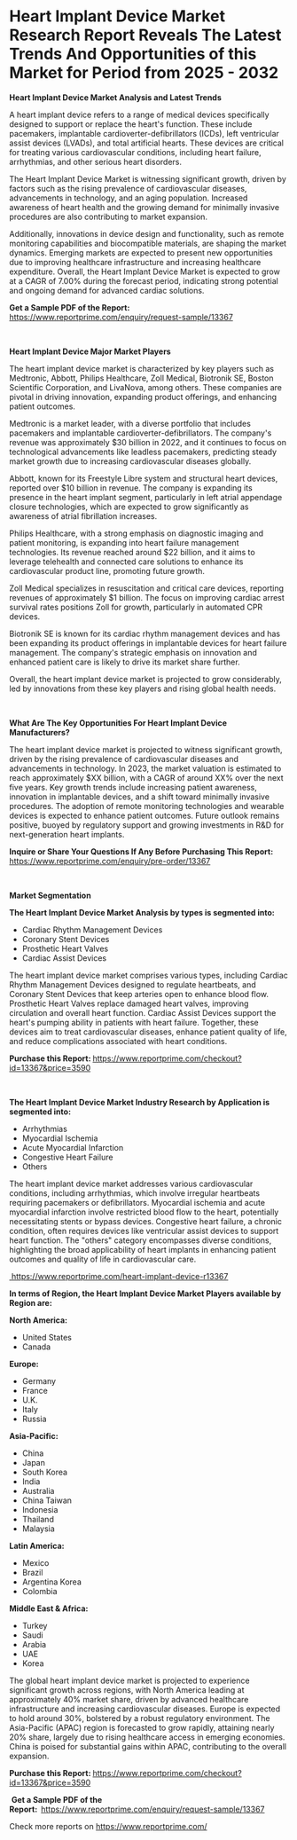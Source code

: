 <p><h1>Heart Implant Device Market Research Report Reveals The Latest Trends And Opportunities of this Market for Period from 2025 - 2032</h1></p><p><strong>Heart Implant Device Market Analysis and Latest Trends</strong></p>
<p><p>A heart implant device refers to a range of medical devices specifically designed to support or replace the heart's function. These include pacemakers, implantable cardioverter-defibrillators (ICDs), left ventricular assist devices (LVADs), and total artificial hearts. These devices are critical for treating various cardiovascular conditions, including heart failure, arrhythmias, and other serious heart disorders.</p><p>The Heart Implant Device Market is witnessing significant growth, driven by factors such as the rising prevalence of cardiovascular diseases, advancements in technology, and an aging population. Increased awareness of heart health and the growing demand for minimally invasive procedures are also contributing to market expansion. </p><p>Additionally, innovations in device design and functionality, such as remote monitoring capabilities and biocompatible materials, are shaping the market dynamics. Emerging markets are expected to present new opportunities due to improving healthcare infrastructure and increasing healthcare expenditure. Overall, the Heart Implant Device Market is expected to grow at a CAGR of 7.00% during the forecast period, indicating strong potential and ongoing demand for advanced cardiac solutions.</p></p>
<p><strong>Get a Sample PDF of the Report:&nbsp;</strong> <a href="https://www.reportprime.com/enquiry/request-sample/13367?utm_campaign=3443&utm_medium=2&utm_source=Github&utm_content=ia&utm_term=20032025&utm_id=heart-implant-device">https://www.reportprime.com/enquiry/request-sample/13367</a></p>
<p>&nbsp;</p>
<p><strong>Heart Implant Device Major Market Players</strong></p>
<p><p>The heart implant device market is characterized by key players such as Medtronic, Abbott, Philips Healthcare, Zoll Medical, Biotronik SE, Boston Scientific Corporation, and LivaNova, among others. These companies are pivotal in driving innovation, expanding product offerings, and enhancing patient outcomes.</p><p>Medtronic is a market leader, with a diverse portfolio that includes pacemakers and implantable cardioverter-defibrillators. The company's revenue was approximately $30 billion in 2022, and it continues to focus on technological advancements like leadless pacemakers, predicting steady market growth due to increasing cardiovascular diseases globally.</p><p>Abbott, known for its Freestyle Libre system and structural heart devices, reported over $10 billion in revenue. The company is expanding its presence in the heart implant segment, particularly in left atrial appendage closure technologies, which are expected to grow significantly as awareness of atrial fibrillation increases.</p><p>Philips Healthcare, with a strong emphasis on diagnostic imaging and patient monitoring, is expanding into heart failure management technologies. Its revenue reached around $22 billion, and it aims to leverage telehealth and connected care solutions to enhance its cardiovascular product line, promoting future growth.</p><p>Zoll Medical specializes in resuscitation and critical care devices, reporting revenues of approximately $1 billion. The focus on improving cardiac arrest survival rates positions Zoll for growth, particularly in automated CPR devices.</p><p>Biotronik SE is known for its cardiac rhythm management devices and has been expanding its product offerings in implantable devices for heart failure management. The company's strategic emphasis on innovation and enhanced patient care is likely to drive its market share further.</p><p>Overall, the heart implant device market is projected to grow considerably, led by innovations from these key players and rising global health needs.</p></p>
<p>&nbsp;</p>
<p><strong>What Are The Key Opportunities For Heart Implant Device Manufacturers?</strong></p>
<p><p>The heart implant device market is projected to witness significant growth, driven by the rising prevalence of cardiovascular diseases and advancements in technology. In 2023, the market valuation is estimated to reach approximately $XX billion, with a CAGR of around XX% over the next five years. Key growth trends include increasing patient awareness, innovation in implantable devices, and a shift toward minimally invasive procedures. The adoption of remote monitoring technologies and wearable devices is expected to enhance patient outcomes. Future outlook remains positive, buoyed by regulatory support and growing investments in R&D for next-generation heart implants.</p></p>
<p><strong>Inquire or Share Your Questions If Any Before Purchasing This Report:</strong> <a href="https://www.reportprime.com/enquiry/pre-order/13367?utm_campaign=3443&utm_medium=2&utm_source=Github&utm_content=ia&utm_term=20032025&utm_id=heart-implant-device">https://www.reportprime.com/enquiry/pre-order/13367</a></p>
<p>&nbsp;</p>
<p><strong>Market Segmentation</strong></p>
<p><strong>The Heart Implant Device Market Analysis by types is segmented into:</strong></p>
<p><ul><li>Cardiac Rhythm Management Devices</li><li>Coronary Stent Devices</li><li>Prosthetic Heart Valves</li><li>Cardiac Assist Devices</li></ul></p>
<p><p>The heart implant device market comprises various types, including Cardiac Rhythm Management Devices designed to regulate heartbeats, and Coronary Stent Devices that keep arteries open to enhance blood flow. Prosthetic Heart Valves replace damaged heart valves, improving circulation and overall heart function. Cardiac Assist Devices support the heart's pumping ability in patients with heart failure. Together, these devices aim to treat cardiovascular diseases, enhance patient quality of life, and reduce complications associated with heart conditions.</p></p>
<p><strong>Purchase this Report:&nbsp;</strong><a href="https://www.reportprime.com/checkout?id=13367&price=3590&utm_campaign=3443&utm_medium=2&utm_source=Github&utm_content=ia&utm_term=20032025&utm_id=heart-implant-device">https://www.reportprime.com/checkout?id=13367&price=3590</a></p>
<p>&nbsp;</p>
<p><strong>The Heart Implant Device Market Industry Research by Application is segmented into:</strong></p>
<p><ul><li>Arrhythmias</li><li>Myocardial Ischemia</li><li>Acute Myocardial Infarction</li><li>Congestive Heart Failure</li><li>Others</li></ul></p>
<p><p>The heart implant device market addresses various cardiovascular conditions, including arrhythmias, which involve irregular heartbeats requiring pacemakers or defibrillators. Myocardial ischemia and acute myocardial infarction involve restricted blood flow to the heart, potentially necessitating stents or bypass devices. Congestive heart failure, a chronic condition, often requires devices like ventricular assist devices to support heart function. The "others" category encompasses diverse conditions, highlighting the broad applicability of heart implants in enhancing patient outcomes and quality of life in cardiovascular care.</p></p>
<p><a href="https://www.reportprime.com/heart-implant-device-r13367?utm_campaign=3443&utm_medium=2&utm_source=Github&utm_content=ia&utm_term=20032025&utm_id=heart-implant-device">&nbsp;https://www.reportprime.com/heart-implant-device-r13367</a></p>
<p><strong>In terms of Region, the Heart Implant Device Market Players available by Region are:</strong></p>
<p>
    <p> <strong> North America: </strong>
        <ul>
            <li>United States</li>
            <li>Canada</li>
        </ul>
        </p> 
    <p> <strong> Europe: </strong>
        <ul>
            <li>Germany</li>
            <li>France</li>
            <li>U.K.</li>
            <li>Italy</li>
            <li>Russia</li>
        </ul>
        </p> 
    <p> <strong> Asia-Pacific: </strong>
        <ul>
            <li>China</li>
            <li>Japan</li>
            <li>South Korea</li>
            <li>India</li>
            <li>Australia</li>
            <li>China Taiwan</li>
            <li>Indonesia</li>
            <li>Thailand</li>
            <li>Malaysia</li>
        </ul>
        </p> 
    <p> <strong> Latin America: </strong>
        <ul>
            <li>Mexico</li>
            <li>Brazil</li>
            <li>Argentina Korea</li>
            <li>Colombia</li>
        </ul>
        </p> 
    <p> <strong> Middle East & Africa: </strong>
        <ul>
            <li>Turkey</li>
            <li>Saudi</li>
            <li>Arabia</li>
            <li>UAE</li>
            <li>Korea</li>
        </ul>
    </p>
    </p>
<p><p>The global heart implant device market is projected to experience significant growth across regions, with North America leading at approximately 40% market share, driven by advanced healthcare infrastructure and increasing cardiovascular diseases. Europe is expected to hold around 30%, bolstered by a robust regulatory environment. The Asia-Pacific (APAC) region is forecasted to grow rapidly, attaining nearly 20% share, largely due to rising healthcare access in emerging economies. China is poised for substantial gains within APAC, contributing to the overall expansion.</p></p>
<p><strong>Purchase this Report: </strong><a href="https://www.reportprime.com/checkout?id=13367&price=3590&utm_campaign=3443&utm_medium=2&utm_source=Github&utm_content=ia&utm_term=20032025&utm_id=heart-implant-device">https://www.reportprime.com/checkout?id=13367&price=3590</a></p>
<p>&nbsp;<strong>Get a Sample PDF of the Report:&nbsp;&nbsp;</strong><a href="https://www.reportprime.com/enquiry/request-sample/13367?utm_campaign=3443&utm_medium=2&utm_source=Github&utm_content=ia&utm_term=20032025&utm_id=heart-implant-device">https://www.reportprime.com/enquiry/request-sample/13367</a></p>
<p><strong></strong></p>
<p>Check more reports on <a href="https://www.reportprime.com/?utm_campaign=3443&utm_medium=2&utm_source=Github&utm_content=ia&utm_term=20032025&utm_id=heart-implant-device">https://www.reportprime.com/</a></p>